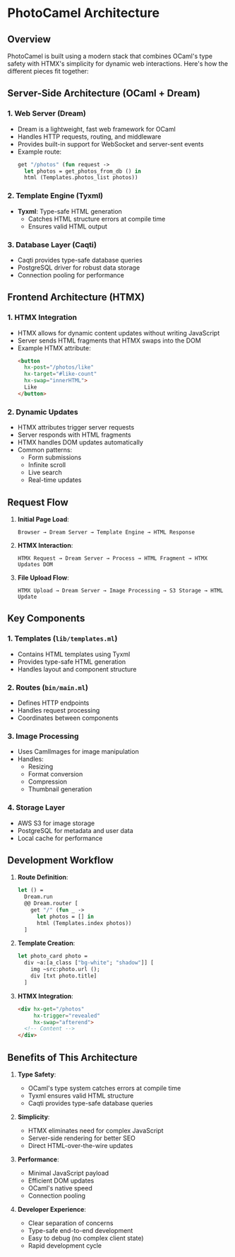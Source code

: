 # PhotoCamel Architecture

## Overview

PhotoCamel is built using a modern stack that combines OCaml's type safety with HTMX's simplicity for dynamic web interactions. Here's how the different pieces fit together:

## Server-Side Architecture (OCaml + Dream)

### 1. Web Server (Dream)
- Dream is a lightweight, fast web framework for OCaml
- Handles HTTP requests, routing, and middleware
- Provides built-in support for WebSocket and server-sent events
- Example route:
  ```ocaml
  get "/photos" (fun request ->
    let photos = get_photos_from_db () in
    html (Templates.photos_list photos))
  ```

### 2. Template Engine (Tyxml)
- **Tyxml**: Type-safe HTML generation
  - Catches HTML structure errors at compile time
  - Ensures valid HTML output

### 3. Database Layer (Caqti)
- Caqti provides type-safe database queries
- PostgreSQL driver for robust data storage
- Connection pooling for performance

## Frontend Architecture (HTMX)

### 1. HTMX Integration
- HTMX allows for dynamic content updates without writing JavaScript
- Server sends HTML fragments that HTMX swaps into the DOM
- Example HTMX attribute:
  ```html
  <button 
    hx-post="/photos/like" 
    hx-target="#like-count"
    hx-swap="innerHTML">
    Like
  </button>
  ```

### 2. Dynamic Updates
- HTMX attributes trigger server requests
- Server responds with HTML fragments
- HTMX handles DOM updates automatically
- Common patterns:
  - Form submissions
  - Infinite scroll
  - Live search
  - Real-time updates

## Request Flow

1. **Initial Page Load**:
   ```
   Browser → Dream Server → Template Engine → HTML Response
   ```

2. **HTMX Interaction**:
   ```
   HTMX Request → Dream Server → Process → HTML Fragment → HTMX Updates DOM
   ```

3. **File Upload Flow**:
   ```
   HTMX Upload → Dream Server → Image Processing → S3 Storage → HTML Update
   ```

## Key Components

### 1. Templates (`lib/templates.ml`)
- Contains HTML templates using Tyxml
- Provides type-safe HTML generation
- Handles layout and component structure

### 2. Routes (`bin/main.ml`)
- Defines HTTP endpoints
- Handles request processing
- Coordinates between components

### 3. Image Processing
- Uses CamlImages for image manipulation
- Handles:
  - Resizing
  - Format conversion
  - Compression
  - Thumbnail generation

### 4. Storage Layer
- AWS S3 for image storage
- PostgreSQL for metadata and user data
- Local cache for performance

## Development Workflow

1. **Route Definition**:
   ```ocaml
   let () =
     Dream.run
     @@ Dream.router [
       get "/" (fun _ -> 
         let photos = [] in
         html (Templates.index photos))
     ]
   ```

2. **Template Creation**:
   ```ocaml
   let photo_card photo =
     div ~a:[a_class ["bg-white"; "shadow"]] [
       img ~src:photo.url ();
       div [txt photo.title]
     ]
   ```

3. **HTMX Integration**:
   ```html
   <div hx-get="/photos" 
        hx-trigger="revealed"
        hx-swap="afterend">
     <!-- Content -->
   </div>
   ```

## Benefits of This Architecture

1. **Type Safety**:
   - OCaml's type system catches errors at compile time
   - Tyxml ensures valid HTML structure
   - Caqti provides type-safe database queries

2. **Simplicity**:
   - HTMX eliminates need for complex JavaScript
   - Server-side rendering for better SEO
   - Direct HTML-over-the-wire updates

3. **Performance**:
   - Minimal JavaScript payload
   - Efficient DOM updates
   - OCaml's native speed
   - Connection pooling

4. **Developer Experience**:
   - Clear separation of concerns
   - Type-safe end-to-end development
   - Easy to debug (no complex client state)
   - Rapid development cycle 